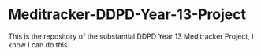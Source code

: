 # Meditracker-DDPD-Year-13-Project
This is the repository of the substantial DDPD Year 13 Meditracker Project, I know I can do this.
